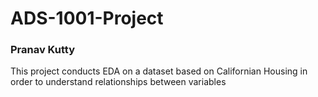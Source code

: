 # ADS-1001-Project
### Pranav Kutty

This project conducts EDA on a dataset based on Californian Housing in order to understand relationships between variables

